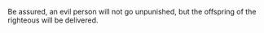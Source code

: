 Be assured, an evil person will not go unpunished, but the offspring of the righteous will be delivered.
